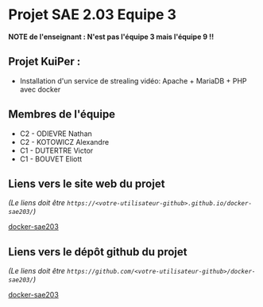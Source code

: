 # Projet SAE 2.03 Equipe 3

**NOTE de l'enseignant : N'est pas l'équipe 3 mais l'équipe 9 !!**

## Projet KuiPer :
- Installation d'un service de strealing vidéo: Apache + MariaDB + PHP avec docker

## Membres de l'équipe

- C2 - ODIEVRE Nathan
- C2 - KOTOWICZ Alexandre
- C1 - DUTERTRE Victor
- C1 - BOUVET Eliott

## Liens vers le site web du projet
_(Le liens doit être ```https://<votre-utilisateur-github>.github.io/docker-sae203/```)_

[docker-sae203](https://vorteks1.github.io/SAE_2.03/)

## Liens vers le dépôt github du projet
_(Le liens doit être ```https://github.com/<votre-utilisateur-github>/docker-sae203/```)_

[docker-sae203](https://github.com/VorTekS1/SAE_2.03)
